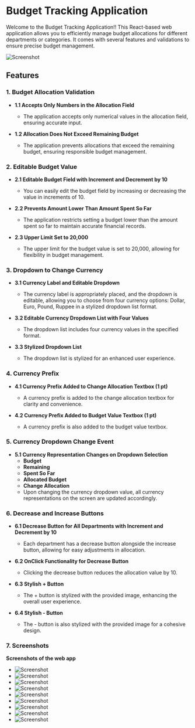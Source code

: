 # Budget Tracking Application

Welcome to the Budget Tracking Application!! This React-based web application allows you to efficiently manage budget allocations for different departments or categories. It comes with several features and validations to ensure precise budget management.

![Screenshot](screenshot/currency_change.png)

## Features

### 1. Budget Allocation Validation

- **1.1 Accepts Only Numbers in the Allocation Field**
  - The application accepts only numerical values in the allocation field, ensuring accurate input.
  
- **1.2 Allocation Does Not Exceed Remaining Budget**
  - The application prevents allocations that exceed the remaining budget, ensuring responsible budget management.

### 2. Editable Budget Value

- **2.1 Editable Budget Field with Increment and Decrement by 10**
  - You can easily edit the budget field by increasing or decreasing the value in increments of 10.
  
- **2.2 Prevents Amount Lower Than Amount Spent So Far**
  - The application restricts setting a budget lower than the amount spent so far to maintain accurate financial records.
  
- **2.3 Upper Limit Set to 20,000**
  - The upper limit for the budget value is set to 20,000, allowing for flexibility in budget management.

### 3. Dropdown to Change Currency

- **3.1 Currency Label and Editable Dropdown**
  - The currency label is appropriately placed, and the dropdown is editable, allowing you to choose from four currency options: Dollar, Euro, Pound, Ruppee in a stylized dropdown list format.
  
- **3.2 Editable Currency Dropdown List with Four Values**
  - The dropdown list includes four currency values in the specified format.
  
- **3.3 Stylized Dropdown List**
  - The dropdown list is stylized for an enhanced user experience.

### 4. Currency Prefix

- **4.1 Currency Prefix Added to Change Allocation Textbox (1 pt)**
  - A currency prefix is added to the change allocation textbox for clarity and convenience.
  
- **4.2 Currency Prefix Added to Budget Value Textbox (1 pt)**
  - A currency prefix is also added to the budget value textbox.

### 5. Currency Dropdown Change Event

- **5.1 Currency Representation Changes on Dropdown Selection**
  - **Budget**
  - **Remaining**
  - **Spent So Far**
  - **Allocated Budget**
  - **Change Allocation**
  - Upon changing the currency dropdown value, all currency representations on the screen are updated accordingly.

### 6. Decrease and Increase Buttons

- **6.1 Decrease Button for All Departments with Increment and Decrement by 10**
  - Each department has a decrease button alongside the increase button, allowing for easy adjustments in allocation.
  
- **6.2 OnClick Functionality for Decrease Button**
  - Clicking the decrease button reduces the allocation value by 10.
  
- **6.3 Stylish + Button**
  - The + button is stylized with the provided image, enhancing the overall user experience.
  
- **6.4 Stylish - Button**
  - The - button is also stylized with the provided image for a cohesive design.
 
### 7. Screenshots

**Screenshots of the web app**
- ![Screenshot](screenshot/budget_allocation.png)
- ![Screenshot](screenshot/budget_allocation_with_currency.png)
- ![Screenshot](screenshot/budget_morethan_spending.png)
- ![Screenshot](screenshot/budget_value.png)
- ![Screenshot](screenshot/budget_value_with_currency.png)
- ![Screenshot](screenshot/currency_change.png)
- ![Screenshot](screenshot/currency_dropdown.png)
- ![Screenshot](screenshot/itminus10.png)
- ![Screenshot](screenshot/mktgplus10.png)
